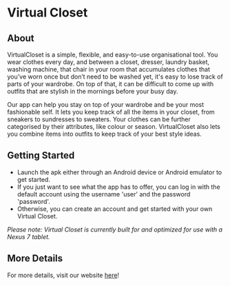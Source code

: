 # Virtual Closet

## About
VirtualCloset is a simple, flexible, and easy-to-use organisational tool. You wear clothes every day, and between a closet, dresser, laundry basket, washing machine, that chair in your room that accumulates clothes that you’ve worn once but don’t need to be washed yet, it's easy to lose track of parts of your wardrobe. On top of that, it can be difficult to come up with outfits that are stylish in the mornings before your busy day.

Our app can help you stay on top of your wardrobe and be your most fashionable self. It lets you keep track of all the items in your closet, from sneakers to sundresses to sweaters. Your clothes can be further categorised by their attributes, like colour or season. VirtualCloset also lets you combine items into outfits to keep track of your best style ideas.

## Getting Started
- Launch the apk either through an Android device or Android emulator to get started.
-  If you just want to see what the app has to offer, you can log in with the default account using the username 'user' and the password 'password'. 
-  Otherwise, you can create an account and get started with your own Virtual Closet.

*Please note: Virtual Closet is currently built for and optimized for use with a Nexus 7 tablet.*

## More Details
For more details, visit our website [here](https://alborzk.github.io/virtual-closet/website/index.html)!
